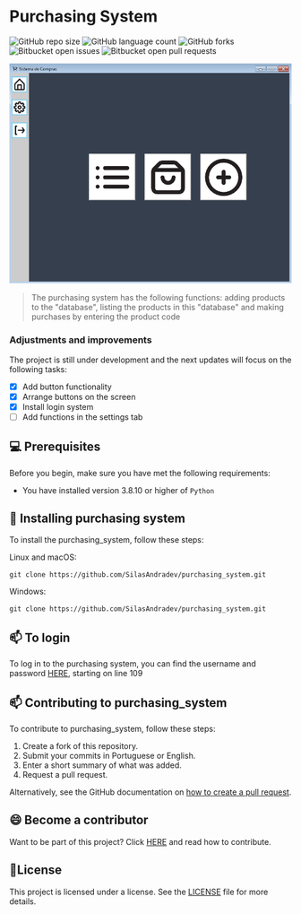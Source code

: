 # Purchasing System

![GitHub repo size](https://img.shields.io/github/repo-size/SilasAndradev/purchasing_system?style=for-the-badge)
![GitHub language count](https://img.shields.io/github/languages/count/SilasAndradev/purchasing_system?style=for-the-badge)
![GitHub forks](https://img.shields.io/github/forks/SilasAndradev/purchasing_system?style=for-the-badge)
![Bitbucket open issues](https://img.shields.io/bitbucket/issues/SilasAndradev/purchasing_system?style=for-the-badge)
![Bitbucket open pull requests](https://img.shields.io/bitbucket/pr-raw/SilasAndradev/purchasing_system?style=for-the-badge)

<img src="example.png" alt="Example">

> The purchasing system has the following functions: adding products to the "database", listing the products in this "database" and making purchases by entering the product code

### Adjustments and improvements

The project is still under development and the next updates will focus on the following tasks:

- [x] Add button functionality
- [x] Arrange buttons on the screen
- [x] Install login system
- [ ] Add functions in the settings tab

## 💻 Prerequisites

Before you begin, make sure you have met the following requirements:

- You have installed version 3.8.10 or higher of `Python`

## 🚀 Installing purchasing system
To install the purchasing_system, follow these steps:

Linux and macOS:

```
git clone https://github.com/SilasAndradev/purchasing_system.git
```

Windows:

```
git clone https://github.com/SilasAndradev/purchasing_system.git
```


## 📫 To login

To log in to the purchasing system, you can find the username and password [HERE](assets/produtos.json), starting on line 109



## 📫 Contributing to purchasing_system

To contribute to purchasing_system, follow these steps:

1. Create a fork of this repository.
2. Submit your commits in Portuguese or English.
3. Enter a short summary of what was added.
4. Request a pull request.

Alternatively, see the GitHub documentation on [how to create a pull request](https://help.github.com/en/github/collaborating-with-issues-and-pull-requests/creating-a-pull-request).

<!--## 🤝 Colaboradores

Agradecemos às seguintes pessoas que contribuíram para este projeto:

<table>
  <tr>
    <td align="center">
      <a href="#" title="Silas Andrade">
        <img src="https://avatars.githubusercontent.com/u/177932208?v=4" width="100px;" alt="Photo by Silas Andrade on GitHub"/><br>
        <sub>
          <b>Silas Andrade</b>
        </sub>
      </a>
    </td>
  </tr>
</table>
-->
## 😄 Become a contributor

Want to be part of this project? Click [HERE](CONTRIBUTING.md) and read how to contribute.

## 📝License

This project is licensed under a license. See the [LICENSE](LICENSE.md) file for more details.